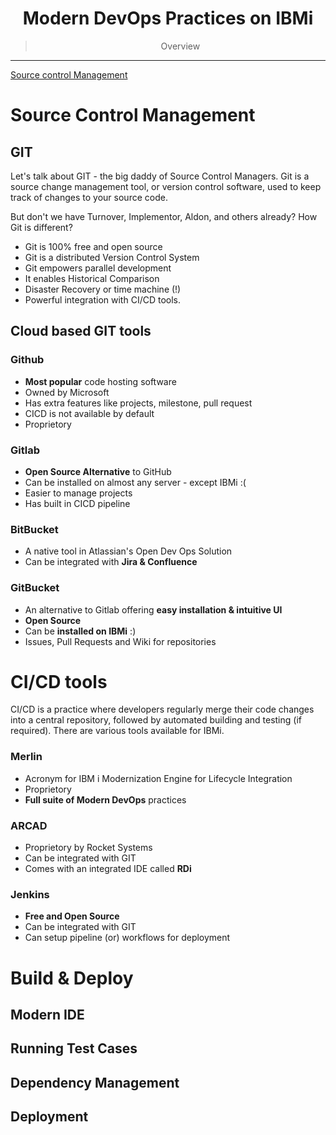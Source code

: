 <h1 align=center> Modern DevOps Practices on IBMi</h1>

> <p align = center> Overview
---
[Source control Management](#source-control-management)



# Source Control Management
## GIT
Let's talk about GIT - the big daddy of Source Control Managers. Git is a source change management tool, or version control software, used to keep track of changes to your source code.

But don't we have Turnover, Implementor, Aldon, and others already? How Git is different?

* Git is 100% free and open source
* Git is a distributed Version Control System
* Git empowers parallel development
* It enables Historical Comparison
* Disaster Recovery or time machine (!)
* Powerful integration with CI/CD tools.
  

## Cloud based GIT tools
### Github
  * **Most popular** code hosting software
  * Owned by Microsoft
  * Has extra features like projects, milestone, pull request
  * CICD is not available by default
  * Proprietory
### Gitlab
  * **Open Source Alternative** to GitHub
  * Can be installed on almost any server - except IBMi :( 
  * Easier to manage projects
  * Has built in CICD pipeline
### BitBucket
  * A native tool in Atlassian's Open Dev Ops Solution
  * Can be integrated with **Jira & Confluence**
### GitBucket
  * An alternative to Gitlab offering **easy installation & intuitive UI**
  * **Open Source**
  * Can be **installed on IBMi** :) 
  * Issues, Pull Requests and Wiki for repositories

# CI/CD tools
CI/CD is a practice where developers regularly merge their code changes into a central repository, followed by automated building and testing (if required). There are various tools available for IBMi.

### Merlin
* Acronym for IBM i Modernization Engine for Lifecycle Integration
* Proprietory
* **Full suite of Modern DevOps** practices

### ARCAD
* Proprietory by Rocket Systems
* Can be integrated with GIT
* Comes with an integrated IDE called **RDi**

### Jenkins
* **Free and Open Source**
* Can be integrated with GIT 
* Can setup pipeline (or) workflows for deployment
  

# Build & Deploy

## Modern IDE

## Running Test Cases
### 

## Dependency Management

## Deployment